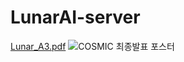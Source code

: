 # LunarAI-server
[Lunar_A3.pdf](https://github.com/cosmicandstar/LunarAI-server/files/8341597/Lunar_A3.pdf)
![COSMIC 최종발표 포스터](https://user-images.githubusercontent.com/47660152/159921710-0c39ae55-28f2-4d1b-b064-92fb13c650f1.png)
